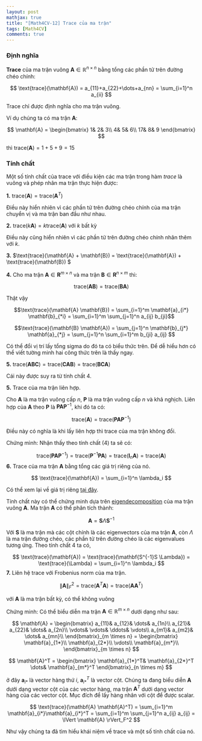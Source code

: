 ```yaml
---
layout: post
mathjax: true
title: "[Math4CV-12] Trace của ma trận"
tags: [Math4CV]
comments: true
---
```


### Định nghĩa

**Trace** của ma trận vuông $\mathbf{A} \in \mathbb{R}^{n \times n}$ bằng tổng các phần tử trên đường chéo chính:

$$
\text{trace}(\mathbf{A}) = a_{11}+a_{22}+\dots+a_{nn} = \sum_{i=1}^n a_{ii}
$$

Trace chỉ được định nghĩa cho ma trận vuông.

Ví dụ chúng ta có ma trận $\mathbf{A}$:

$$
\mathbf{A} = 
\begin{bmatrix}
1& 2& 3\\
4& 5& 6\\
17& 8& 9
\end{bmatrix}
$$

thì $\text{trace}(\mathbf{A}) = 1 + 5 + 9 = 15$

### Tính chất

Một số tính chất của trace với điều kiện các ma trận trong hàm $trace$ là vuông và phép nhân ma trận thực hiện được:

**1.** $\text{trace}(\mathbf{A}) = \text{trace}(\mathbf{A}^T)$

Điều này hiển nhiên vì các phần tử trên đường chéo chính của ma trận chuyển vị và ma trận ban đầu như nhau.

**2.** $\text{trace}(k\mathbf{A}) = k\text{trace}(\mathbf{A})$ với $k$ bất kỳ

Điều này cũng hiển nhiên vì các phần tử trên đường chéo chính nhân thêm với $k$.

**3.** $\text{trace}(\mathbf{A} + \mathbf{B}) = \text{trace}(\mathbf{A}) + \text{trace}(\mathbf{B}) $

**4.** Cho ma trận $\mathbf{A} \in \mathbf{R}^{m \times n}$ và ma trận $\mathbf{B} \in \mathbf{R}^{n \times m}$ thì:

$$
\text{trace}(\mathbf{A} \mathbf{B}) = \text{trace}(\mathbf{B} \mathbf{A})
$$

Thật vậy

$$\text{trace}(\mathbf{A} \mathbf{B}) = \sum_{i=1}^m \mathbf{a}_{i*} \mathbf{b}_{*i} = \sum_{i=1}^m \sum_{j=1}^n a_{ij} b_{ji}$$

$$\text{trace}(\mathbf{B} \mathbf{A}) = \sum_{j=1}^n \mathbf{b}_{j*} \mathbf{a}_{*j} = \sum_{j=1}^n \sum_{i=1}^m b_{ji} a_{ij} $$

Có thể đổi vị trí lấy tổng sigma do đó ta có biểu thức trên. Để dễ hiểu hơn có thể viết tường minh hai công thức trên là thấy ngay.

**5.** $\text{trace}(\mathbf{ABC}) = \text{trace}(\mathbf{CAB}) = \text{trace} (\mathbf{BCA})$

Cái này được suy ra từ tính chất 4.

**5.** Trace của ma trận liên hợp.

Cho $\mathbf{A}$ là ma trận vuông cấp $n$, $\mathbf{P}$ là ma trận vuông cấp $n$ và khả nghịch. Liên hợp của $\mathbf{A}$ theo $\mathbf{P}$ là $\mathbf{P} \mathbf{A} \mathbf{P}^{-1}$, khi đó ta có:

$$
\text{trace}(\mathbf{A}) = \text{trace}(\mathbf{P} \mathbf{A} \mathbf{P}^{-1})
$$

Điều này có nghĩa là khi lấy liên hợp thì trace của ma trận không đổi.

Chứng mình: Nhận thấy theo tính chất (4) ta sẽ có:

$$
\text{trace}(\mathbf{P} \mathbf{A} \mathbf{P}^{-1}) = \text{trace}(\mathbf{P}^{-1} \mathbf{P} \mathbf{A}) = \text{trace}(\mathbf{I}_n \mathbf{A}) = \text{trace}(\mathbf{A})
$$
**6.** Trace của ma trận $\mathbf{A}$ bằng tổng các giá trị riêng của nó.

$$
\text{trace}(\mathbf{A}) = \sum_{i=1}^n \lambda_i
$$

Có thể xem lại về giá trị riêng [tại đây](https://huytranvan2010.github.io/Eigenvectors-eigenvalues/).

Tính chất này có thể chứng minh dựa trên [eigendecomposition](https://huytranvan2010.github.io/Eigendecomposition/) của ma trận vuông $\mathbf{A}$. Ma trận $\mathbf{A}$ có thể phân tích thành:

$$\mathbf{A} = \mathbf{S} \Lambda \mathbf{S}^{-1}$$

Với $\mathbf{S}$ là ma trận mà các cột chính là các eigenvectors của ma trận $\mathbf{A}$, còn $\Lambda$ là ma trận đường chéo, các phần tử trên đường chéo là các eigenvalues tương ứng. Theo tính chất 4 ta có,

$$
\text{trace}(\mathbf{A}) = \text{trace}(\mathbf{S^{-1}S \Lambda}) = \text{trace}(\Lambda) = \sum_{i=1}^n \lambda_i
$$
**7.** Liên hệ trace với Frobenius norm của ma trận.

$$
\lVert\mathbf{A} \rVert_F^2 = \text{trace}(\mathbf{A}^T\mathbf{A}) = \text{trace}(\mathbf{A}\mathbf{A}^T)
$$ 

với $\mathbf{A}$ là ma trận bất kỳ, có thể không vuông

Chứng minh: Có thể biểu diễn ma trận $\mathbf{A} \in \mathbb{R}^{m \times n}$ dưới dạng như sau:

$$
\mathbf{A} = 
\begin{bmatrix}
a_{11}& a_{12}& \dots& a_{1n}\\
a_{21}& a_{22}& \dots& a_{2n}\\
\vdots& \vdots& \ddots& \vdots\\
a_{m1}& a_{m2}& \dots& a_{mn}\\
\end{bmatrix}_{m \times n} = 
\begin{bmatrix}
\mathbf{a}_{1*}\\
\mathbf{a}_{2*}\\
\vdots\\
\mathbf{a}_{m*}\\
\end{bmatrix}_{m \times n}
$$

$$
\mathbf{A}^T = 
\begin{bmatrix}
\mathbf{a}_{1*}^T& \mathbf{a}_{2*}^T \dots& \mathbf{a}_{m*}^T
\end{bmatrix}_{n \times m}
$$

ở đây $\mathbf{a}_{i*}$ là vector hàng thứ $i$, $\mathbf{a}_{i*}^T$ là vector cột. Chúng ta đang biểu diễn $\mathbf{A}$ dưới dạng vector cột của các vector hàng, ma trận $\mathbf{A}^T$ dưới dạng vector hàng của các vector cột. Mục đích để lấy hàng nhân với cột để được scalar.

$$
\text{trace}(\mathbf{A} \mathbf{A}^T) = \sum_{i=1}^m \mathbf{a}_{i*}\mathbf{a}_{i*}^T = \sum_{i=1}^m \sum_{j=1}^n a_{ij} a_{ij} = \lVert \mathbf{A} \rVert_F^2
$$

Như vậy chúng ta đã tìm hiểu khái niệm về trace và một số tính chất của nó.

